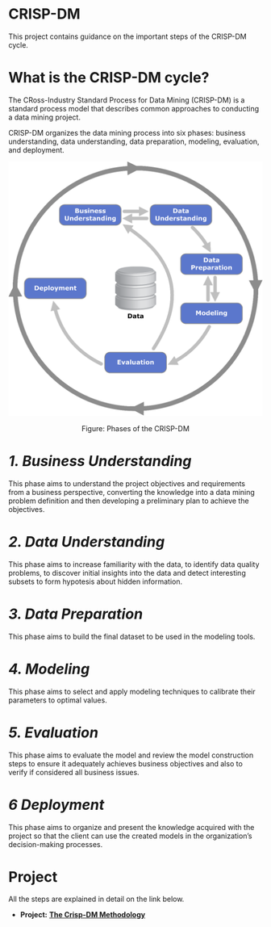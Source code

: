 CRISP-DM
==========

This project contains guidance on the important steps of the CRISP-DM cycle.

What is the CRISP-DM cycle?
===============================

The CRoss-Industry Standard Process for Data Mining (CRISP-DM) is a standard process model that describes common approaches to conducting a data mining project.

CRISP-DM organizes the data mining process into six phases: business understanding, data understanding, data preparation, modeling, evaluation, and deployment.

<p align="center">
  <img src="/images/Crispdm.png" width = "700" alt="Phases of the CRISP-DM"/>
<p align="center">
   Figure: Phases of the CRISP-DM
</p>

*1. Business Understanding*
===============================

This phase aims to understand the project objectives and requirements from a business perspective, converting the knowledge into a data mining problem definition and then developing a preliminary plan to achieve the objectives.

*2. Data Understanding*
===============================

This phase aims to increase familiarity with the data, to identify data quality problems, to discover initial insights into the data and detect interesting subsets to form hypotesis about hidden information.

*3. Data Preparation*
===============================

This phase aims to build the final dataset to be used in the modeling tools.

*4. Modeling*
===============================

This phase aims to select and apply modeling techniques to calibrate their parameters to optimal values.

*5. Evaluation*
===============================

This phase aims to evaluate the model and review the model construction steps to ensure it adequately achieves business objectives and also to verify if considered all business issues.

*6 Deployment*
===============================

This phase aims to organize and present the knowledge acquired with the project so that the client can use the created models in the organization’s decision-making processes.

Project
=================
All the steps are explained in detail on the link below.

* **Project:** [**The Crisp-DM Methodology**](https://almirgouvea.github.io/The-Crisp-DM-Methodology)
